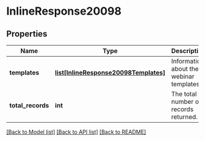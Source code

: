 # InlineResponse20098

## Properties
Name | Type | Description | Notes
------------ | ------------- | ------------- | -------------
**templates** | [**list[InlineResponse20098Templates]**](InlineResponse20098Templates.md) | Information about the webinar templates. | [optional] 
**total_records** | **int** | The total number of records returned. | [optional] 

[[Back to Model list]](../README.md#documentation-for-models) [[Back to API list]](../README.md#documentation-for-api-endpoints) [[Back to README]](../README.md)

